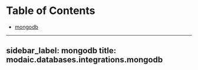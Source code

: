 # Table of Contents

* [mongodb](#modaic.databases.integrations.mongodb)

---
sidebar_label: mongodb
title: modaic.databases.integrations.mongodb
---

